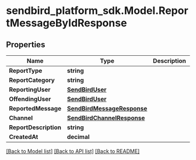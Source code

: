 
# sendbird_platform_sdk.Model.ReportMessageByIdResponse

## Properties

Name | Type | Description | Notes
------------ | ------------- | ------------- | -------------
**ReportType** | **string** |  | [optional] 
**ReportCategory** | **string** |  | [optional] 
**ReportingUser** | [**SendBirdUser**](SendBirdUser.md) |  | [optional] 
**OffendingUser** | [**SendBirdUser**](SendBirdUser.md) |  | [optional] 
**ReportedMessage** | [**SendBirdMessageResponse**](SendBirdMessageResponse.md) |  | [optional] 
**Channel** | [**SendBirdChannelResponse**](SendBirdChannelResponse.md) |  | [optional] 
**ReportDescription** | **string** |  | [optional] 
**CreatedAt** | **decimal** |  | [optional] 

[[Back to Model list]](../README.md#documentation-for-models)
[[Back to API list]](../README.md#documentation-for-api-endpoints)
[[Back to README]](../README.md)


